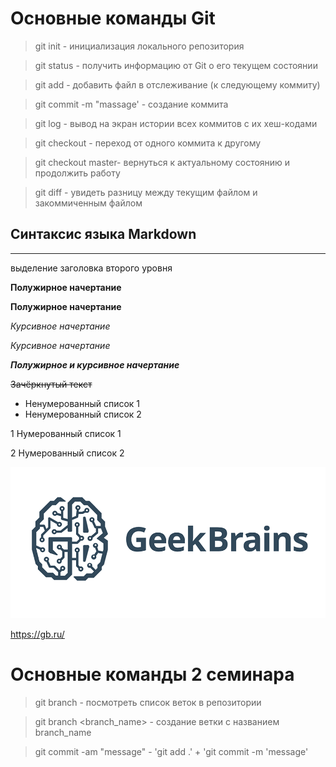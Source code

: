 # Основные команды Git

> git init - инициализация локального репозитория

> git status - получить информацию от Git о его текущем состоянии

> git add - добавить файл в отслеживание (к следующему коммиту)

>git commit -m "massage' - создание коммита

>git log - вывод на экран истории всех коммитов с их хеш-кодами

>git checkout - переход от одного коммита к другому

>git checkout master- вернуться к актуальному состоянию и продолжить работу

>git diff - увидеть разницу между текущим файлом и закоммиченным файлом

## Синтаксис языка Markdown

---
выделение заголовка второго уровня

**Полужирное начертание**

__Полужирное начертание__

*Курсивное начертание*

_Курсивное начертание_

***Полужирное и курсивное начертание***

~~Зачёркнутый текст~~

* Ненумерованный список 1
* Ненумерованный список 2

1 Нумерованный список 1

2 Нумерованный список 2

![добавление картинки](geekbrains.png)

https://gb.ru/

# Основные команды 2 семинара

> git branch - посмотреть список веток в репозитории

> git branch <branch_name> - создание ветки с названием branch_name

> git commit -am "message" - 'git add .' + 'git commit -m 'message'
